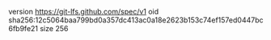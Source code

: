 version https://git-lfs.github.com/spec/v1
oid sha256:12c5064baa799bd0a357dc413ac0a18e2623b153c74ef157ed0447bc6fb9fe21
size 256
